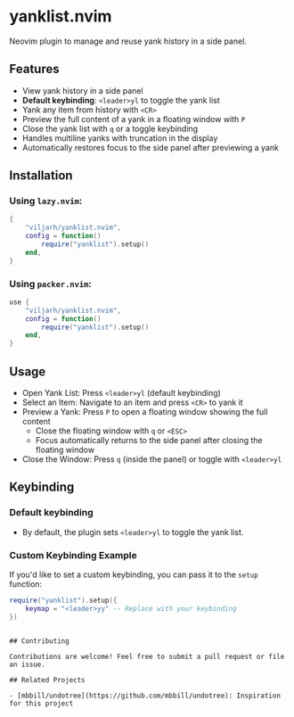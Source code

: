 # yanklist.nvim

Neovim plugin to manage and reuse yank history in a side panel.

## Features

- View yank history in a side panel
- **Default keybinding**: `<leader>yl` to toggle the yank list
- Yank any item from history with `<CR>`
- Preview the full content of a yank in a floating window with `P`
- Close the yank list with `q` or a toggle keybinding
- Handles multiline yanks with truncation in the display
- Automatically restores focus to the side panel after previewing a yank

## Installation

### Using `lazy.nvim`:

```lua
{
    "viljarh/yanklist.nvim",
    config = function()
        require("yanklist").setup()
    end,
}
```

### Using `packer.nvim`:

```lua
use {
    "viljarh/yanklist.nvim",
    config = function()
        require("yanklist").setup()
    end,
}
```

## Usage

- Open Yank List: Press `<leader>yl` (default keybinding)
- Select an Item: Navigate to an item and press `<CR>` to yank it
- Preview a Yank: Press `P` to open a floating window showing the full content
  - Close the floating window with `q` or `<ESC>`
  - Focus automatically returns to the side panel after closing the floating window
- Close the Window: Press `q` (inside the panel) or toggle with `<leader>yl`

## Keybinding

### Default keybinding

- By default, the plugin sets `<leader>yl` to toggle the yank list.

### Custom Keybinding Example

If you'd like to set a custom keybinding, you can pass it to the `setup` function:

```lua
require("yanklist").setup({
    keymap = "<leader>yy" -- Replace with your keybinding
})
```

```

## Contributing

Contributions are welcome! Feel free to submit a pull request or file an issue.

## Related Projects

- [mbbill/undotree](https://github.com/mbbill/undotree): Inspiration for this project
```

